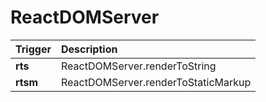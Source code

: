 ReactDOMServer
=================================
Trigger | Description
:------- | :-------
**rts** | ReactDOMServer.renderToString
**rtsm** | ReactDOMServer.renderToStaticMarkup
